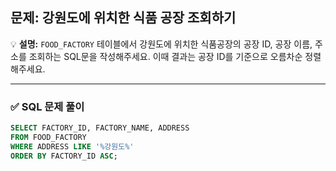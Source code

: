 ## 문제: 강원도에 위치한 식품 공장 조회하기
💡 **설명:** `FOOD_FACTORY` 테이블에서 강원도에 위치한 식품공장의 공장 ID, 공장 이름, 주소를 조회하는 SQL문을 작성해주세요. 이때 결과는 공장 ID를 기준으로 오름차순 정렬해주세요.

---

### ✅ SQL 문제 풀이
```sql
SELECT FACTORY_ID, FACTORY_NAME, ADDRESS 
FROM FOOD_FACTORY 
WHERE ADDRESS LIKE '%강원도%'
ORDER BY FACTORY_ID ASC;
